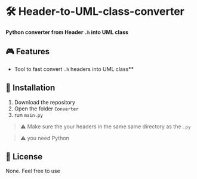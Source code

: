 # 🛠 Header-to-UML-class-converter
**Python converter from Header ```.h``` into UML class**
## 🎮 Features

- Tool to fast convert ```.h``` headers into UML class**
## 🚀 Installation

1. Download the repository
2. Open the folder ```Converter```
3. run ```main.py```
> ⚠ Make sure the your headers in the same same directory as the ```.py```

> ⚠ you need Python

## 📜 License ##
None. Feel free to use
